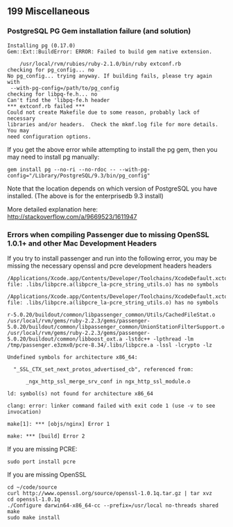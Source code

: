 ## 199 Miscellaneous

### PostgreSQL PG Gem installation failure (and solution)

```
Installing pg (0.17.0)
Gem::Ext::BuildError: ERROR: Failed to build gem native extension.

    /usr/local/rvm/rubies/ruby-2.1.0/bin/ruby extconf.rb
checking for pg_config... no
No pg_config... trying anyway. If building fails, please try again with
 --with-pg-config=/path/to/pg_config
checking for libpq-fe.h... no
Can't find the 'libpq-fe.h header
*** extconf.rb failed ***
Could not create Makefile due to some reason, probably lack of necessary
libraries and/or headers.  Check the mkmf.log file for more details.  You may
need configuration options.
```


If you get the above error while attempting to install the pg gem, then you may need to install pg manually:

```
gem install pg --no-ri --no-rdoc -- --with-pg-config="/Library/PostgreSQL/9.3/bin/pg_config"
```

Note that the location depends on which version of PostgreSQL you have installed. (The above is for the enterprisedb 9.3 install)

More detailed explanation here: http://stackoverflow.com/a/9669523/1611947

### Errors when compiling Passenger due to missing OpenSSL 1.0.1+ and other Mac Development Headers

If you try to install passenger and run into the following error, you may be missing the necessary openssl and pcre development headers headers

```
/Applications/Xcode.app/Contents/Developer/Toolchains/XcodeDefault.xctoolchain/usr/bin/ranlib: file: .libs/libpcre.a(libpcre_la-pcre_string_utils.o) has no symbols

/Applications/Xcode.app/Contents/Developer/Toolchains/XcodeDefault.xctoolchain/usr/bin/ranlib: file: .libs/libpcre.a(libpcre_la-pcre_string_utils.o) has no symbols

r-5.0.20/buildout/common/libpassenger_common/Utils/CachedFileStat.o /usr/local/rvm/gems/ruby-2.2.3/gems/passenger-5.0.20/buildout/common/libpassenger_common/UnionStationFilterSupport.o /usr/local/rvm/gems/ruby-2.2.3/gems/passenger-5.0.20/buildout/common/libboost_oxt.a -lstdc++ -lpthread -lm /tmp/passenger.e3zmx0/pcre-8.34/.libs/libpcre.a -lssl -lcrypto -lz

Undefined symbols for architecture x86_64:

  "_SSL_CTX_set_next_protos_advertised_cb", referenced from:

      _ngx_http_ssl_merge_srv_conf in ngx_http_ssl_module.o

ld: symbol(s) not found for architecture x86_64

clang: error: linker command failed with exit code 1 (use -v to see invocation)

make[1]: *** [objs/nginx] Error 1

make: *** [build] Error 2
```


If you are missing PCRE:
```
sudo port install pcre
```

If you are missing OpenSSL
```
cd ~/code/source
curl http://www.openssl.org/source/openssl-1.0.1q.tar.gz | tar xvz
cd openssl-1.0.1q
./Configure darwin64-x86_64-cc --prefix=/usr/local no-threads shared
make
sudo make install
```


